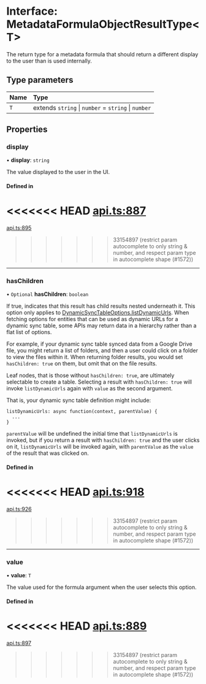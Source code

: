 # Interface: MetadataFormulaObjectResultType<T\>

The return type for a metadata formula that should return a different display to the user
than is used internally.

## Type parameters

| Name | Type |
| :------ | :------ |
| `T` | extends `string` \| `number` = `string` \| `number` |

## Properties

### display

• **display**: `string`

The value displayed to the user in the UI.

#### Defined in

<<<<<<< HEAD
[api.ts:887](https://github.com/coda/packs-sdk/blob/main/api.ts#L887)
=======
[api.ts:895](https://github.com/coda/packs-sdk/blob/main/api.ts#L895)
>>>>>>> 33154897 (restrict param autocomplete to only string & number, and respect param type in autocomplete shape (#1572))

___

### hasChildren

• `Optional` **hasChildren**: `boolean`

If true, indicates that this result has child results nested underneath it.
This option only applies to [DynamicSyncTableOptions.listDynamicUrls](DynamicSyncTableOptions.md#listdynamicurls).
When fetching options for entities that can be used as dynamic URLs for a dynamic sync table,
some APIs may return data in a hierarchy rather than a flat list of options.

For example, if your dynamic sync table synced data from a Google Drive file,
you might return a list of folders, and then a user could click on a folder
to view the files within it. When returning folder results, you would set
`hasChildren: true` on them, but omit that on the file results.

Leaf nodes, that is those without `hasChildren: true`, are ultimately selectable
to create a table. Selecting a result with `hasChildren: true` will invoke
`listDynamicUrls` again with `value` as the second argument.

That is, your dynamic sync table definition might include:

```
listDynamicUrls: async function(context, parentValue) {
  ...
}
```

`parentValue` will be undefined the initial time that `listDynamicUrls`
is invoked, but if you return a result with `hasChildren: true` and the user
clicks on it, `listDynamicUrls` will be invoked again, with `parentValue`
as the `value` of the result that was clicked on.

#### Defined in

<<<<<<< HEAD
[api.ts:918](https://github.com/coda/packs-sdk/blob/main/api.ts#L918)
=======
[api.ts:926](https://github.com/coda/packs-sdk/blob/main/api.ts#L926)
>>>>>>> 33154897 (restrict param autocomplete to only string & number, and respect param type in autocomplete shape (#1572))

___

### value

• **value**: `T`

The value used for the formula argument when the user selects this option.

#### Defined in

<<<<<<< HEAD
[api.ts:889](https://github.com/coda/packs-sdk/blob/main/api.ts#L889)
=======
[api.ts:897](https://github.com/coda/packs-sdk/blob/main/api.ts#L897)
>>>>>>> 33154897 (restrict param autocomplete to only string & number, and respect param type in autocomplete shape (#1572))

